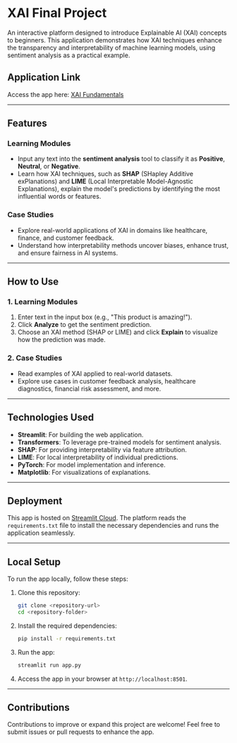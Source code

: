 # XAI Final Project

An interactive platform designed to introduce Explainable AI (XAI) concepts to beginners. This application demonstrates how XAI techniques enhance the transparency and interpretability of machine learning models, using sentiment analysis as a practical example.

## Application Link
Access the app here: [XAI Fundamentals](https://xai-fundamentals.streamlit.app/)

---

## Features

### **Learning Modules**
- Input any text into the **sentiment analysis** tool to classify it as **Positive**, **Neutral**, or **Negative**.
- Learn how XAI techniques, such as **SHAP** (SHapley Additive exPlanations) and **LIME** (Local Interpretable Model-Agnostic Explanations), explain the model's predictions by identifying the most influential words or features.

### **Case Studies**
- Explore real-world applications of XAI in domains like healthcare, finance, and customer feedback.
- Understand how interpretability methods uncover biases, enhance trust, and ensure fairness in AI systems.

---

## How to Use

### **1. Learning Modules**
1. Enter text in the input box (e.g., "This product is amazing!").
2. Click **Analyze** to get the sentiment prediction.
3. Choose an XAI method (SHAP or LIME) and click **Explain** to visualize how the prediction was made.

### **2. Case Studies**
- Read examples of XAI applied to real-world datasets.
- Explore use cases in customer feedback analysis, healthcare diagnostics, financial risk assessment, and more.

---

## Technologies Used
- **Streamlit**: For building the web application.
- **Transformers**: To leverage pre-trained models for sentiment analysis.
- **SHAP**: For providing interpretability via feature attribution.
- **LIME**: For local interpretability of individual predictions.
- **PyTorch**: For model implementation and inference.
- **Matplotlib**: For visualizations of explanations.

---

## Deployment
This app is hosted on [Streamlit Cloud](https://streamlit.io/). The platform reads the `requirements.txt` file to install the necessary dependencies and runs the application seamlessly.

---

## Local Setup
To run the app locally, follow these steps:
1. Clone this repository:
   ```bash
   git clone <repository-url>
   cd <repository-folder>
   ```
2. Install the required dependencies:
   ```bash
   pip install -r requirements.txt
   ```
3. Run the app:
   ```bash
   streamlit run app.py
   ```
4. Access the app in your browser at `http://localhost:8501`.

---
## Contributions
Contributions to improve or expand this project are welcome! Feel free to submit issues or pull requests to enhance the app.
